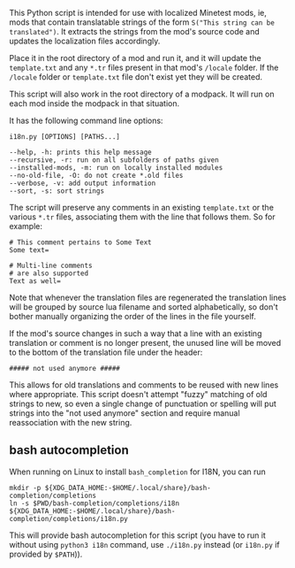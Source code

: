 This Python script is intended for use with localized Minetest mods, ie, mods that contain translatable strings of the form `S("This string can be translated")`. It extracts the strings from the mod's source code and updates the localization files accordingly.

Place it in the root directory of a mod and run it, and it will update the `template.txt` and any `*.tr` files present in that mod's `/locale` folder. If the `/locale` folder or `template.txt` file don't exist yet they will be created.

This script will also work in the root directory of a modpack. It will run on each mod inside the modpack in that situation.

It has the following command line options:

```
i18n.py [OPTIONS] [PATHS...]

--help, -h: prints this help message
--recursive, -r: run on all subfolders of paths given
--installed-mods, -m: run on locally installed modules
--no-old-file, -O: do not create *.old files
--verbose, -v: add output information
--sort, -s: sort strings
```

The script will preserve any comments in an existing `template.txt` or the various `*.tr` files, associating them with the line that follows them. So for example:

```
# This comment pertains to Some Text
Some text=

# Multi-line comments
# are also supported
Text as well=
```

Note that whenever the translation files are regenerated the translation lines will be grouped by source lua filename and sorted alphabetically, so don't bother manually organizing the order of the lines in the file yourself.

If the mod's source changes in such a way that a line with an existing translation or comment is no longer present, the unused line will be moved to the bottom of the translation file under the header:

```
##### not used anymore #####
```

This allows for old translations and comments to be reused with new lines where appropriate. This script doesn't attempt "fuzzy" matching of old strings to new, so even a single change of punctuation or spelling will put strings into the "not used anymore" section and require manual reassociation with the new string.

## bash autocompletion

When running on Linux to install `bash_completion` for I18N, you can run

```
mkdir -p ${XDG_DATA_HOME:-$HOME/.local/share}/bash-completion/completions
ln -s $PWD/bash-completion/completions/i18n ${XDG_DATA_HOME:-$HOME/.local/share}/bash-completion/completions/i18n.py
```

This will provide bash autocompletion for this script (you have to run it without using `python3 i18n` command, use `./i18n.py` instead (or `i18n.py` if provided by `$PATH`)).
